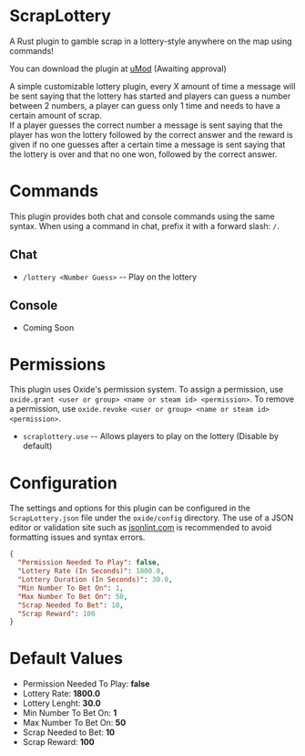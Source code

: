 # ScrapLottery
A Rust plugin to gamble scrap in a lottery-style anywhere on the map using commands!

You can download the plugin at [uMod](https://umod.org/plugins/bN5MQYr510) (Awaiting approval)

A simple customizable lottery plugin, every X amount of time a message will be sent saying that the lottery has started and players can guess a number between 2 numbers, a player can guess only 1 time and needs to have a certain amount of scrap. \
If a player guesses the correct number a message is sent saying that the player has won the lottery followed by the correct answer and the reward is given if no one guesses after a certain time a message is sent saying that the lottery is over and that no one won, followed by the correct answer.

# Commands
This plugin provides both chat and console commands using the same syntax. When using a command in chat, prefix it with a forward slash: ``/``.

## Chat

* ``/lottery <Number Guess>`` -- Play on the lottery

## Console

* Coming Soon

# Permissions
This plugin uses Oxide's permission system. To assign a permission, use ``oxide.grant <user or group> <name or steam id> <permission>``. To remove a permission, use ``oxide.revoke <user or group> <name or steam id> <permission>``.

* ``scraplottery.use`` -- Allows players to play on the lottery (Disable by default)

# Configuration

The settings and options for this plugin can be configured in the ``ScrapLottery.json`` file under the ``oxide/config`` directory. The use of a JSON editor or validation site such as [jsonlint.com](https://jsonlint.com/) is recommended to avoid formatting issues and syntax errors.

``` json
{
  "Permission Needed To Play": false,
  "Lottery Rate (In Seconds)": 1800.0,
  "Lottery Duration (In Seconds)": 30.0,
  "Min Number To Bet On": 1,
  "Max Number To Bet On": 50,
  "Scrap Needed To Bet": 10,
  "Scrap Reward": 100
}
```
# Default Values

* Permission Needed To Play: **false**
* Lottery Rate: **1800.0**
* Lottery Lenght: **30.0**
* Min Number To Bet On: **1**
* Max Number To Bet On: **50**
* Scrap Needed to Bet: **10**
* Scrap Reward: **100**
